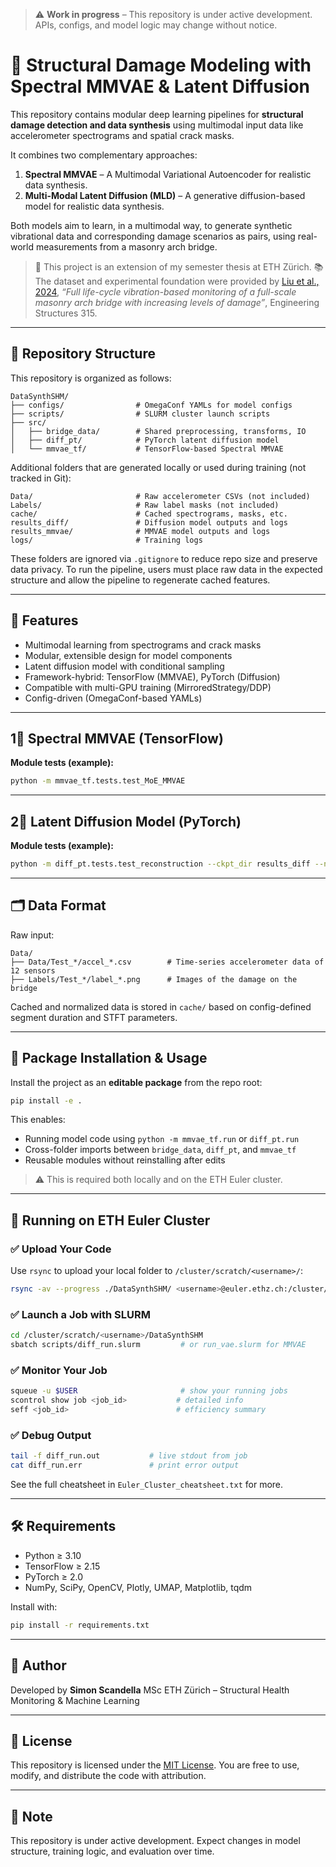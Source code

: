 > ⚠️ **Work in progress** – This repository is under active development. APIs, configs, and model logic may change without notice.

# 🧠 Structural Damage Modeling with Spectral MMVAE & Latent Diffusion

This repository contains modular deep learning pipelines for **structural damage detection and data synthesis** using multimodal input data like accelerometer spectrograms and spatial crack masks.

It combines two complementary approaches:

1. **Spectral MMVAE** – A Multimodal Variational Autoencoder for realistic data synthesis.
2. **Multi-Modal Latent Diffusion (MLD)** – A generative diffusion-based model for realistic data synthesis.

Both models aim to learn, in a multimodal way, to generate synthetic vibrational data and corresponding damage scenarios as pairs, using real-world measurements from a masonry arch bridge.

> 📌 This project is an extension of my semester thesis at ETH Zürich.
> 📚 The dataset and experimental foundation were provided by [Liu et al., 2024](https://doi.org/10.1016/j.engstruct.2024.118466), *“Full life-cycle vibration-based monitoring of a full-scale masonry arch bridge with increasing levels of damage”*, Engineering Structures 315.

---

## 📁 Repository Structure

This repository is organized as follows:

```text
DataSynthSHM/
├── configs/                # OmegaConf YAMLs for model configs
├── scripts/                # SLURM cluster launch scripts
├── src/
│   ├── bridge_data/        # Shared preprocessing, transforms, IO
│   ├── diff_pt/            # PyTorch latent diffusion model
│   └── mmvae_tf/           # TensorFlow-based Spectral MMVAE
```

Additional folders that are generated locally or used during training (not tracked in Git):

```text
Data/                       # Raw accelerometer CSVs (not included)
Labels/                     # Raw label masks (not included)
cache/                      # Cached spectrograms, masks, etc.
results_diff/               # Diffusion model outputs and logs
results_mmvae/              # MMVAE model outputs and logs
logs/                       # Training logs
```

These folders are ignored via `.gitignore` to reduce repo size and preserve data privacy. To run the pipeline, users must place raw data in the expected structure and allow the pipeline to regenerate cached features.

---

## 🧰 Features

* Multimodal learning from spectrograms and crack masks
* Modular, extensible design for model components
* Latent diffusion model with conditional sampling
* Framework-hybrid: TensorFlow (MMVAE), PyTorch (Diffusion)
* Compatible with multi-GPU training (MirroredStrategy/DDP)
* Config-driven (OmegaConf-based YAMLs)

---

## 1⃣ Spectral MMVAE (TensorFlow)

**Module tests (example):**

```bash
python -m mmvae_tf.tests.test_MoE_MMVAE
```

---

## 2⃣ Latent Diffusion Model (PyTorch)

**Module tests (example):**

```bash
python -m diff_pt.tests.test_reconstruction --ckpt_dir results_diff --n_segments 1
```

---

## 🗂 Data Format

Raw input:

```
Data/
├── Data/Test_*/accel_*.csv        # Time-series accelerometer data of 12 sensors
├── Labels/Test_*/label_*.png      # Images of the damage on the bridge
```

Cached and normalized data is stored in `cache/` based on config-defined segment duration and STFT parameters.

---

## 🧪 Package Installation & Usage

Install the project as an **editable package** from the repo root:

```bash
pip install -e .
```

This enables:

* Running model code using `python -m mmvae_tf.run` or `diff_pt.run`
* Cross-folder imports between `bridge_data`, `diff_pt`, and `mmvae_tf`
* Reusable modules without reinstalling after edits

> ⚠️ This is required both locally and on the ETH Euler cluster.

---

## 🚀 Running on ETH Euler Cluster

### ✅ Upload Your Code

Use `rsync` to upload your local folder to `/cluster/scratch/<username>/`:

```bash
rsync -av --progress ./DataSynthSHM/ <username>@euler.ethz.ch:/cluster/scratch/<username>/DataSynthSHM/
```

### ✅ Launch a Job with SLURM

```bash
cd /cluster/scratch/<username>/DataSynthSHM
sbatch scripts/diff_run.slurm         # or run_vae.slurm for MMVAE
```

### ✅ Monitor Your Job

```bash
squeue -u $USER                       # show your running jobs
scontrol show job <job_id>           # detailed info
seff <job_id>                        # efficiency summary
```

### ✅ Debug Output

```bash
tail -f diff_run.out           # live stdout from job
cat diff_run.err               # print error output
```

See the full cheatsheet in `Euler_Cluster_cheatsheet.txt` for more.

---

## 🛠 Requirements

* Python ≥ 3.10
* TensorFlow ≥ 2.15
* PyTorch ≥ 2.0
* NumPy, SciPy, OpenCV, Plotly, UMAP, Matplotlib, tqdm

Install with:

```bash
pip install -r requirements.txt
```

---

## 🧠 Author

Developed by **Simon Scandella**
MSc ETH Zürich – Structural Health Monitoring & Machine Learning

---

## 📄 License

This repository is licensed under the [MIT License](https://opensource.org/licenses/MIT). You are free to use, modify, and distribute the code with attribution.

---

## 📌 Note

This repository is under active development. Expect changes in model structure, training logic, and evaluation over time.
